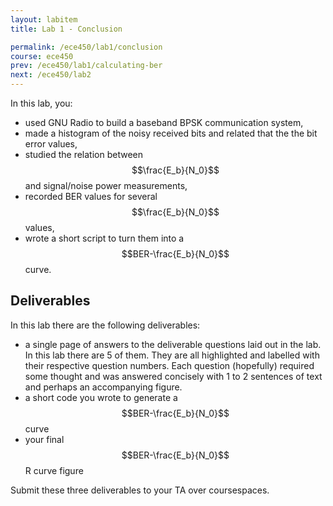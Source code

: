 ```yaml
---
layout: labitem
title: Lab 1 - Conclusion

permalink: /ece450/lab1/conclusion
course: ece450
prev: /ece450/lab1/calculating-ber
next: /ece450/lab2
---
```


In this lab, you:

- used GNU Radio to build a baseband BPSK communication system,
- made a histogram of the noisy received bits and related that the the bit error values,
- studied the relation between $$\frac{E_b}{N_0}$$ and signal/noise power measurements,
- recorded BER values for several $$\frac{E_b}{N_0}$$ values,
- wrote a short script to turn them into a $$BER-\frac{E_b}{N_0}$$ curve.

## Deliverables

In this lab there are the following deliverables:

- a single page of answers to the deliverable questions laid out in the lab. In this lab there are 5 of them. They are all highlighted and labelled with their respective question numbers. Each question (hopefully) required some thought and was answered concisely with 1 to 2 sentences of text and perhaps an accompanying figure.
- a short code you wrote to generate a $$BER-\frac{E_b}{N_0}$$ curve
- your final $$BER-\frac{E_b}{N_0}$$R curve figure

Submit these three deliverables to your TA over coursespaces.
